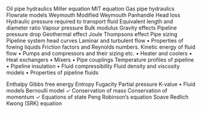 Oil pipe hydraulics
Miller equation
MIT equation
Gas pipe hydraulics
Flowrate models
Weymouth
Modified Weymouth
Panhandle
Head loss
Hydraulic pressure required to transport fluid
Equivalent length and diameter ratio
Vapour pressure
Bulk modulus
Gravity effects
Pipeline pressure drop
Geothermal effect
Joule Thompsons effect
Pipe sizing
Pipeline system head curves
Laminar and turbulent flow
• Properties of fowing liquids
Friction factors and Reynolds numbers.
Kinetic energy of fluid flow
• Pumps and compressors and their sizing etc.
• Heater and coolers
• Heat exchangers
• Mixers
• Pipe couplings
Temperature profiles of pipeline
• Pipeline insulation
• Fluid compressibility
Fluid density and viscosity models
• Properties of pipeline fluids

 Enthalpy
 Gibbs free energy
 Entropy
 Fugacity
 Partial pressure
 K-value
• Fluid models
 Bernoulli model
✓ Conservation of mass
 Conservation of momentum
✓ Equations of state
 Peng Robinson’s equation
 Soave Redlich Kwong (SRK) equation
